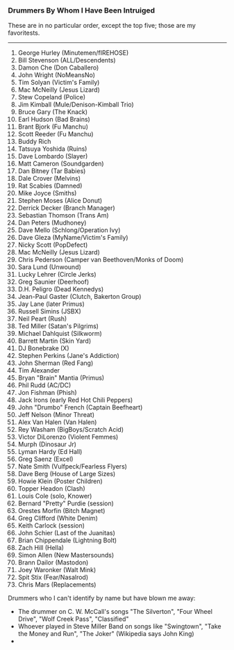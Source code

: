 ### Drummers By Whom I Have Been Intruiged

These are in no particular order, except the top five; those are my favoritests.

---

1. George Hurley (Minutemen/fIREHOSE)
1. Bill Stevenson (ALL/Descendents)
1. Damon Che (Don Caballero)
1. John Wright (NoMeansNo)
1. Tim Solyan (Victim's Family)
1. Mac McNeilly (Jesus Lizard)
1. Stew Copeland (Police)
1. Jim Kimball (Mule/Denison-Kimball Trio)
1. Bruce Gary (The Knack)
1. Earl Hudson (Bad Brains)
1. Brant Bjork (Fu Manchu)
1. Scott Reeder (Fu Manchu)
1. Buddy Rich
1. Tatsuya Yoshida (Ruins)
1. Dave Lombardo (Slayer)
1. Matt Cameron (Soundgarden)
1. Dan Bitney (Tar Babies)
1. Dale Crover (Melvins)
1. Rat Scabies (Damned)
1. Mike Joyce (Smiths)
1. Stephen Moses (Alice Donut)
1. Derrick Decker (Branch Manager)
1. Sebastian Thomson (Trans Am)
1. Dan Peters (Mudhoney)
1. Dave Mello (Schlong/Operation Ivy)
1. Dave Gleza (MyName/Victim's Family)
1. Nicky Scott (PopDefect)
1. Mac McNeilly (Jesus Lizard)
1. Chris Pederson (Camper van Beethoven/Monks of Doom)
1. Sara Lund (Unwound)
1. Lucky Lehrer (Circle Jerks)
1. Greg Saunier (Deerhoof)
1. D.H. Peligro (Dead Kennedys)
1. Jean-Paul Gaster (Clutch, Bakerton Group)
1. Jay Lane (later Primus)
1. Russell Simins (JSBX)
1. Neil Peart (Rush)
1. Ted Miller (Satan's Pilgrims)
1. Michael Dahlquist (Silkworm)
1. Barrett Martin (Skin Yard)
1. DJ Bonebrake (X)
1. Stephen Perkins (Jane's Addiction) 
1. John Sherman (Red Fang)
1. Tim Alexander
1. Bryan "Brain" Mantia (Primus)
1. Phil Rudd (AC/DC)
1. Jon Fishman (Phish)
1. Jack Irons (early Red Hot Chili Peppers)
1. John "Drumbo" French (Captain Beefheart)
1. Jeff Nelson (Minor Threat)
1. Alex Van Halen (Van Halen)
1. Rey Washam (BigBoys/Scratch Acid)
1. Victor DiLorenzo (Violent Femmes)
1. Murph (Dinosaur Jr)
1. Lyman Hardy (Ed Hall)
1. Greg Saenz (Excel)
1. Nate Smith (Vulfpeck/Fearless Flyers)
1. Dave Berg (House of Large Sizes)
1. Howie Klein (Poster Children)
1. Topper Headon (Clash)
1. Louis Cole (solo, Knower)
1. Bernard "Pretty" Purdie (session)
1. Orestes Morfin (Bitch Magnet)
1. Greg Clifford (White Denim)
1. Keith Carlock (session)
1. John Schier (Last of the Juanitas)
1. Brian Chippendale (Lightning Bolt)
1. Zach Hill (Hella)
1. Simon Allen (New Mastersounds)
1. Brann Dailor (Mastodon)
1. Joey Waronker (Walt Mink)
1. Spit Stix (Fear/Nasalrod)
1. Chris Mars (Replacements)


Drummers who I can't identify by name but have blown me away:
* The drummer on C. W. McCall's songs "The Silverton", "Four Wheel Drive", "Wolf Creek Pass", "Classified"
* Whoever played in Steve Miller Band on songs like "Swingtown", "Take the Money and Run", "The Joker" (Wikipedia says John King) 
* 

